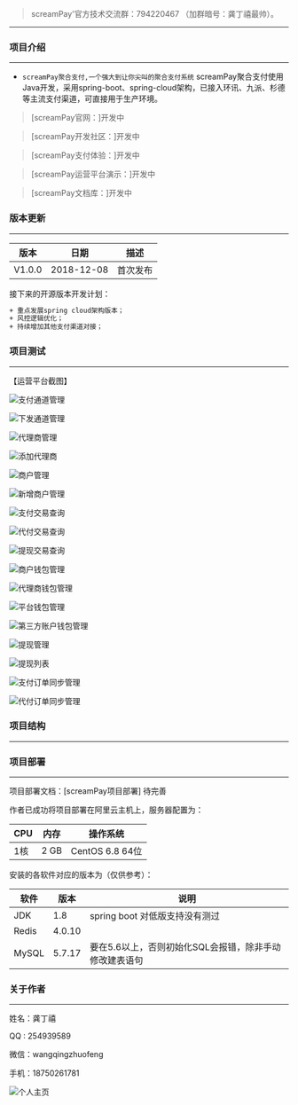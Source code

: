 >screamPay'官方技术交流群：794220467 （加群暗号：龚丁禧最帅）。

***

### 项目介绍
***

- `screamPay聚合支付,一个强大到让你尖叫的聚合支付系统` screamPay聚合支付使用Java开发，采用spring-boot、spring-cloud架构，已接入环讯、九派、杉德等主流支付渠道，可直接用于生产环境。

> [screamPay官网：]开发中

> [screamPay开发社区：]开发中

> [screamPay支付体验：]开发中

> [screamPay运营平台演示：]开发中

> [screamPay文档库：]开发中

### 版本更新
***

版本 |日期 |描述
------- | ------- | -------
V1.0.0 |2018-12-08 |首次发布

接下来的开源版本开发计划：
```html
+ 重点发展spring cloud架构版本；
+ 风控逻辑优化；
+ 持续增加其他支付渠道对接；
```

### 项目测试
------------



【运营平台截图】

![支付通道管理](http://star.agcde.xyz/wp-content/uploads/2018/12/%E5%B1%8F%E5%B9%95%E5%BF%AB%E7%85%A7-2018-12-08-%E4%B8%8B%E5%8D%883.32.02.png "screamPay运营平台")

![下发通道管理](http://star.agcde.xyz/wp-content/uploads/2018/12/%E5%B1%8F%E5%B9%95%E5%BF%AB%E7%85%A7-2018-12-08-%E4%B8%8B%E5%8D%883.32.38.png "screamPay运营平台")

![代理商管理](http://star.agcde.xyz/wp-content/uploads/2018/12/%E5%B1%8F%E5%B9%95%E5%BF%AB%E7%85%A7-2018-12-08-%E4%B8%8B%E5%8D%883.33.14.png  "screamPay运营平台")

![添加代理商](http://star.agcde.xyz/wp-content/uploads/2018/12/%E5%B1%8F%E5%B9%95%E5%BF%AB%E7%85%A7-2018-12-08-%E4%B8%8B%E5%8D%883.33.46.png "screamPay运营平台")

![商户管理](http://star.agcde.xyz/wp-content/uploads/2018/12/%E5%B1%8F%E5%B9%95%E5%BF%AB%E7%85%A7-2018-12-08-%E4%B8%8B%E5%8D%883.34.29.png  "screamPay运营平台")

![新增商户管理](http://star.agcde.xyz/wp-content/uploads/2018/12/%E5%B1%8F%E5%B9%95%E5%BF%AB%E7%85%A7-2018-12-08-%E4%B8%8B%E5%8D%883.34.52.png  "screamPay运营平台")

![支付交易查询](http://star.agcde.xyz/wp-content/uploads/2018/12/%E5%B1%8F%E5%B9%95%E5%BF%AB%E7%85%A7-2018-12-08-%E4%B8%8B%E5%8D%883.35.13.png  "screamPay运营平台")

![代付交易查询](http://star.agcde.xyz/wp-content/uploads/2018/12/%E5%B1%8F%E5%B9%95%E5%BF%AB%E7%85%A7-2018-12-08-%E4%B8%8B%E5%8D%883.35.26.png  "screamPay运营平台")

![提现交易查询](http://star.agcde.xyz/wp-content/uploads/2018/12/%E5%B1%8F%E5%B9%95%E5%BF%AB%E7%85%A7-2018-12-08-%E4%B8%8B%E5%8D%883.35.41.png  "screamPay运营平台")

![商户钱包管理](http://star.agcde.xyz/wp-content/uploads/2018/12/%E5%B1%8F%E5%B9%95%E5%BF%AB%E7%85%A7-2018-12-08-%E4%B8%8B%E5%8D%883.35.58.png  "screamPay运营平台")

![代理商钱包管理](http://star.agcde.xyz/wp-content/uploads/2018/12/%E5%B1%8F%E5%B9%95%E5%BF%AB%E7%85%A7-2018-12-08-%E4%B8%8B%E5%8D%883.36.12.png  "screamPay运营平台")

![平台钱包管理](http://star.agcde.xyz/wp-content/uploads/2018/12/%E5%B1%8F%E5%B9%95%E5%BF%AB%E7%85%A7-2018-12-08-%E4%B8%8B%E5%8D%883.36.20.png  "screamPay运营平台")

![第三方账户钱包管理](http://star.agcde.xyz/wp-content/uploads/2018/12/%E5%B1%8F%E5%B9%95%E5%BF%AB%E7%85%A7-2018-12-08-%E4%B8%8B%E5%8D%883.36.38.png  "screamPay运营平台")

![提现管理](http://star.agcde.xyz/wp-content/uploads/2018/12/%E5%B1%8F%E5%B9%95%E5%BF%AB%E7%85%A7-2018-12-08-%E4%B8%8B%E5%8D%883.36.52.png "screamPay运营平台")

![提现列表](http://star.agcde.xyz/wp-content/uploads/2018/12/%E5%B1%8F%E5%B9%95%E5%BF%AB%E7%85%A7-2018-12-08-%E4%B8%8B%E5%8D%883.37.03.png  "screamPay运营平台")

![支付订单同步管理](http://star.agcde.xyz/wp-content/uploads/2018/12/%E5%B1%8F%E5%B9%95%E5%BF%AB%E7%85%A7-2018-12-08-%E4%B8%8B%E5%8D%883.37.17.png "screamPay运营平台")

![代付订单同步管理](http://star.agcde.xyz/wp-content/uploads/2018/12/%E5%B1%8F%E5%B9%95%E5%BF%AB%E7%85%A7-2018-12-08-%E4%B8%8B%E5%8D%883.37.38.png "screamPay运营平台")


### 项目结构
***


### 项目部署
***

项目部署文档：[screamPay项目部署] 待完善

作者已成功将项目部署在阿里云主机上，服务器配置为：

| CPU  | 内存 | 操作系统
|---|---|---
|1核 | 2 GB | CentOS 6.8 64位

安装的各软件对应的版本为（仅供参考）：

| 软件  | 版本 | 说明
|---|---|---
|JDK | 1.8 | spring boot 对低版支持没有测过
|Redis| 4.0.10 | 
|MySQL | 5.7.17 | 要在5.6以上，否则初始化SQL会报错，除非手动修改建表语句

### 关于作者
***
姓名：龚丁禧

QQ : 254939589

微信：wangqingzhuofeng

手机：18750261781

![个人主页](http://star.agcde.xyz "龚丁禧个人主页")
